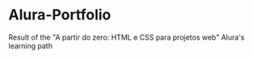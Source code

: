 # Alura-Portfolio
Result of the "A partir do zero: HTML e CSS para projetos web" Alura's learning path
